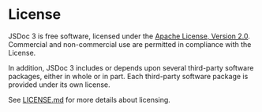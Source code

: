 # License

JSDoc 3 is free software, licensed under the [Apache License, Version 2.0](http://www.apache.org/licenses/LICENSE-2.0). Commercial and non-commercial use are permitted in compliance with the License.

In addition, JSDoc 3 includes or depends upon several third-party software packages, either in whole or in part. Each third-party software package is provided under its own license.

See [LICENSE.md](https://github.com/jsdoc3/jsdoc/blob/master/LICENSE.md) for more details about licensing.
